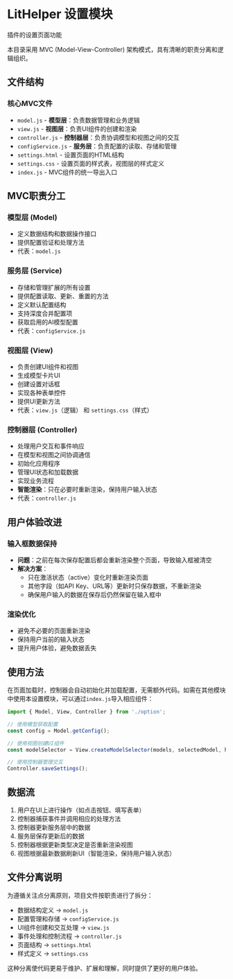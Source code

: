 # LitHelper 设置模块

插件的设置页面功能

本目录采用 MVC (Model-View-Controller) 架构模式，具有清晰的职责分离和逻辑组织。

## 文件结构

### 核心MVC文件
- `model.js` - **模型层**：负责数据管理和业务逻辑
- `view.js` - **视图层**：负责UI组件的创建和渲染
- `controller.js` - **控制器层**：负责协调模型和视图之间的交互
- `configService.js` - **服务层**：负责配置的读取、存储和管理
- `settings.html` - 设置页面的HTML结构
- `settings.css` - 设置页面的样式表，视图层的样式定义
- `index.js` - MVC组件的统一导出入口

## MVC职责分工

### 模型层 (Model)
- 定义数据结构和数据操作接口
- 提供配置验证和处理方法
- 代表：`model.js`

### 服务层 (Service)
- 存储和管理扩展的所有设置
- 提供配置读取、更新、重置的方法
- 定义默认配置结构
- 支持深度合并配置项
- 获取启用的AI模型配置
- 代表：`configService.js`

### 视图层 (View)
- 负责创建UI组件和视图
- 生成模型卡片UI
- 创建设置对话框
- 实现各种表单控件
- 提供UI更新方法
- 代表：`view.js`（逻辑） 和 `settings.css`（样式）

### 控制器层 (Controller)
- 处理用户交互和事件响应
- 在模型和视图之间协调通信
- 初始化应用程序
- 管理UI状态和加载数据
- 实现业务流程
- **智能渲染**：只在必要时重新渲染，保持用户输入状态
- 代表：`controller.js`

## 用户体验改进

### 输入框数据保持
- **问题**：之前在每次保存配置后都会重新渲染整个页面，导致输入框被清空
- **解决方案**：
  - 只在激活状态（active）变化时重新渲染页面
  - 其他字段（如API Key、URL等）更新时只保存数据，不重新渲染
  - 确保用户输入的数据在保存后仍然保留在输入框中

### 渲染优化
- 避免不必要的页面重新渲染
- 保持用户当前的输入状态
- 提升用户体验，避免数据丢失

## 使用方法

在页面加载时，控制器会自动初始化并加载配置，无需额外代码。如需在其他模块中使用本设置模块，可以通过`index.js`导入相应组件：

```javascript
import { Model, View, Controller } from './option';

// 使用模型获取配置
const config = Model.getConfig();

// 使用视图创建UI组件
const modelSelector = View.createModelSelector(models, selectedModel, handleChange);

// 使用控制器管理交互
Controller.saveSettings();
```

## 数据流

1. 用户在UI上进行操作（如点击按钮、填写表单）
2. 控制器捕获事件并调用相应的处理方法
3. 控制器更新服务层中的数据
4. 服务层保存更新后的数据
5. 控制器根据更新类型决定是否重新渲染视图
6. 视图根据最新数据刷新UI（智能渲染，保持用户输入状态）

## 文件分离说明

为遵循关注点分离原则，项目文件按职责进行了拆分：

- 数据结构定义 → `model.js`
- 配置管理和存储 → `configService.js`
- UI组件创建和交互处理 → `view.js`
- 事件处理和控制流程 → `controller.js`
- 页面结构 → `settings.html`
- 样式定义 → `settings.css`

这种分离使代码更易于维护、扩展和理解，同时提供了更好的用户体验。 
